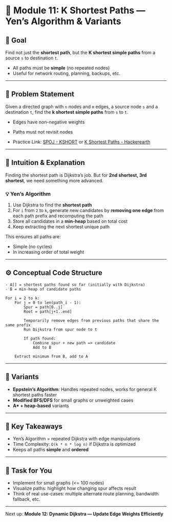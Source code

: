 # 🔁 Module 11: K Shortest Paths — Yen’s Algorithm & Variants

## 💪 Goal

Find not just the **shortest path**, but the **K shortest simple paths** from a source `s` to destination `t`.

* All paths must be **simple** (no repeated nodes)
* Useful for network routing, planning, backups, etc.

---

## 📅 Problem Statement

Given a directed graph with `n` nodes and `m` edges, a source node `s` and a destination `t`, find the **k shortest simple paths** from `s` to `t`.

* Edges have non-negative weights

* Paths must not revisit nodes

* Practice Link: [SPOJ - KSHORT](https://www.spoj.com/problems/KSHORT/) or [K Shortest Paths - Hackerearth](https://www.hackerearth.com/problem/algorithm/k-shortest-paths-5/)

---

## 🧠 Intuition & Explanation

Finding the shortest path is Dijkstra’s job. But for **2nd shortest, 3rd shortest**, we need something more advanced.

### 💡 Yen’s Algorithm

1. Use Dijkstra to find the **shortest path**
2. For `i` from `2` to `k`, generate new candidates by **removing one edge** from each path prefix and recomputing the path
3. Store all candidates in a **min-heap** based on total cost
4. Keep extracting the next shortest unique path

This ensures all paths are:

* Simple (no cycles)
* In increasing order of total weight

---

## ⚙️ Conceptual Code Structure

```text
- A[] = shortest paths found so far (initially with Dijkstra)
- B = min-heap of candidate paths

For i = 2 to k:
    For j = 0 to len(path_i - 1):
        Spur = path[0..j]
        Root = path[j+1..end]

        Temporarily remove edges from previous paths that share the same prefix
        Run Dijkstra from spur node to t

        If path found:
            Combine spur + new path => candidate
            Add to B

    Extract minimum from B, add to A
```

---

## 🧠 Variants

* **Eppstein’s Algorithm**: Handles repeated nodes, works for general K shortest paths faster
* **Modified BFS/DFS** for small graphs or unweighted cases
* **A\* + heap-based** variants

---

## 🔎 Key Takeaways

* Yen’s Algorithm = repeated Dijkstra with edge manipulations
* Time Complexity: `O(k * n * log n)` if Dijkstra is optimized
* Keeps all paths **simple** and **ordered**

---

## 📍 Task for You

* Implement for small graphs (<= 100 nodes)
* Visualize paths: highlight how changing spur affects result
* Think of real use-cases: multiple alternate route planning, bandwidth fallback, etc.

---

Next up: **Module 12: Dynamic Dijkstra — Update Edge Weights Efficiently**
